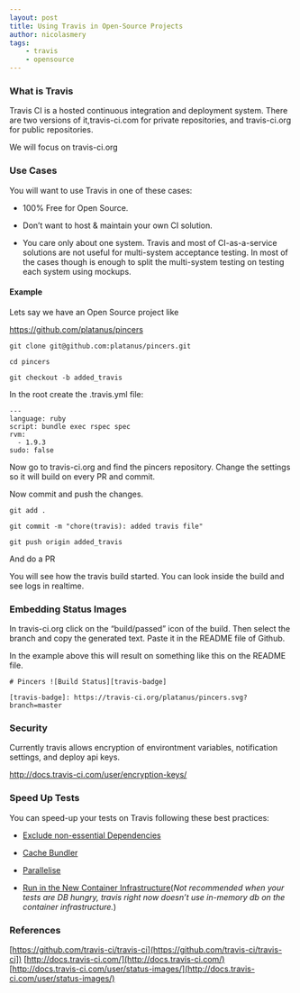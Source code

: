 ```yaml
---
layout: post
title: Using Travis in Open-Source Projects
author: nicolasmery
tags:
    - travis
    - opensource
---
```


### What is Travis

Travis CI is a hosted continuous integration and deployment system. There are two versions of it,travis-ci.com for private repositories, and travis-ci.org for public repositories.

We will focus on travis-ci.org

### Use Cases

You will want to use Travis in one of these cases:

- 100% Free for Open Source.

- Don’t want to host & maintain your own CI solution.

- You care only about one system. Travis and most of CI-as-a-service solutions are not useful for multi-system acceptance testing. In most of the cases though is enough to split the multi-system testing on testing each system using mockups.

#### Example

Lets say we have an Open Source project like

https://github.com/platanus/pincers

```
git clone git@github.com:platanus/pincers.git

cd pincers

git checkout -b added_travis
```

In the root create the .travis.yml file:

```
---
language: ruby
script: bundle exec rspec spec
rvm:
  - 1.9.3
sudo: false
```

Now go to travis-ci.org and find the pincers repository. Change the settings so it will build on every PR and commit.

Now commit and push the changes.

```
git add .

git commit -m "chore(travis): added travis file"

git push origin added_travis
```

And do a PR

You will see how the travis build started. You can look inside the build and see logs in realtime.

### Embedding Status Images


In travis-ci.org click on the “build/passed” icon of the build. Then select the branch and copy the generated text. Paste it in the README file of Github.

In the example above this will result on something like this on the README file.

```
# Pincers ![Build Status][travis-badge]

[travis-badge]: https://travis-ci.org/platanus/pincers.svg?branch=master
```

### Security

Currently travis allows encryption of environtment variables, notification settings, and deploy api keys.

http://docs.travis-ci.com/user/encryption-keys/

### Speed Up Tests

You can speed-up your tests on Travis following these best practices:

- [Exclude non-essential Dependencies](http://docs.travis-ci.com/user/languages/ruby/#Speed-up-your-build-by-excluding-non-essential-dependencies)

- [Cache Bundler](http://docs.travis-ci.com/user/caching/)

- [Parallelise](http://docs.travis-ci.com/user/speeding-up-the-build/#Parallelizing-your-builds-across-virtual-machines)

- [Run in the New Container Infrastructure](http://docs.travis-ci.com/user/migrating-from-legacy/#How-can-I-use-container-based-infrastructure%3F)(*Not recommended when your tests are DB hungry, travis right now doesn’t use in-memory db on the container infrastructure.*)

### References

[https://github.com/travis-ci/travis-ci](https://github.com/travis-ci/travis-ci])
[http://docs.travis-ci.com/](http://docs.travis-ci.com/)
[http://docs.travis-ci.com/user/status-images/](http://docs.travis-ci.com/user/status-images/)
